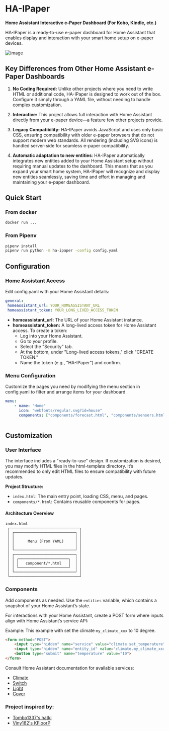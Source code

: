 # HA-IPaper

**Home Assistant Interactive e-Paper Dashboard (For Kobo, Kindle, etc.)**

HA-IPaper is a ready-to-use e-paper dashboard for Home Assistant that enables display and interaction with your smart home setup on e-paper devices.

![image](https://github.com/user-attachments/assets/f6070f6c-4119-44f5-8aa8-a91b834e67d6)

## Key Differences from Other Home Assistant e-Paper Dashboards

1. **No Coding Required:** Unlike other projects where you need to write HTML or additional code, HA-IPaper is designed to work out of the box. Configure it simply through a YAML file, without needing to handle complex customization.

2. **Interactive:** This project allows full interaction with Home Assistant directly from your e-paper device—a feature few other projects provide.

3. **Legacy Compatibility:** HA-IPaper avoids JavaScript and uses only basic CSS, ensuring compatibility with older e-paper browsers that do not support modern web standards. All rendering (including SVG icons) is handled server-side for seamless e-paper compatibility.

4. **Automatic adaptation to new entities**: HA-IPaper automatically integrates new entities added to your Home Assistant setup without requiring manual updates to the dashboard. This means that as you expand your smart home system, HA-IPaper will recognize and display new entities seamlessly, saving time and effort in managing and maintaining your e-paper dashboard.

## Quick Start

### From docker
```bash
docker run ...
```

### From Pipenv
```bash
pipenv install
pipenv run python -m ha-ipaper -config config.yaml
```

## Configuration

### Home Assistant Access

Edit config.yaml with your Home Assistant details:

```yaml
general:
 homeassistant_url: YOUR_HOMEASSISTANT_URL
 homeassistant_token: YOUR_LONG_LIVED_ACCESS_TOKEN
```

- **homeassistant_url:** The URL of your Home Assistant instance.
- **homeassistant_token:** A long-lived access token for Home Assistant access. To create a token:
  - Log into your Home Assistant.
  - Go to your profile.
  - Select the "Security" tab.
  - At the bottom, under "Long-lived access tokens," click "CREATE TOKEN."
  - Name the token (e.g., "HA-IPaper") and confirm.

### Menu Configuration

Customize the pages you need by modifying the menu section in config.yaml to filter and arrange items for your dashboard.

```yaml
menu:
    - name: "Home"
      icon: "webfonts/regular.svg?id=house"
      components: ["components/forecast.html", "components/sensors.html"]
      
```

## Customization

### User Interface

The interface includes a "ready-to-use" design. If customization is desired, you may modify HTML files in the html-template directory. It’s recommended to only edit HTML files to ensure compatibility with future updates.

**Project Structure:**

- `index.html`: The main entry point, loading CSS, menu, and pages.
- `components/*.html`: Contains reusable components for pages.

#### Architecture Overview

```plaintext
index.html
 ┌───────────────────────────────┐
 │ ┌───────────────────────────┐ │
 │ │                           │ │
 │ │      Menu (From YAML)     │ │
 │ │                           │ │
 │ └───────────────────────────┘ │
 │ ┌───────────────────────────┐ │
 │ │ ┌──────────────────────┐  │ │
 │ │ │   component/*.html   │  │ │
 │ │ └──────────────────────┘  │ │
 │ └───────────────────────────┘ │
 └───────────────────────────────┘
```

### Components

Add components as needed. 
Use the `entities` variable, which contains a snapshot of your Home Assistant’s state.

For interactions with your Home Assistant, create a POST form where inputs align with Home Assistant’s service API:

Example:
This example with set the climate `my_climate_xxx` to 10 degree.
```html
<form method="POST"> 
    <input type="hidden" name="service" value="climate.set_temperature"> 
    <input type="hidden" name="entity_id" value="climate.my_climate_xxx"> 
    <button type="submit" name="temperature" value="10"> 
</form> 
``` 

Consult Home Assistant documentation for available services: 
- [Climate](https://www.home-assistant.io/integrations/climate) 
- [Switch](https://www.home-assistant.io/integrations/switch) 
- [Light](https://www.home-assistant.io/integrations/light) 
- [Cover](https://www.home-assistant.io/integrations/cover)  

### Project inspired by: 
- [Tombo1337's hatki](https://github.com/tombo1337/hatki) 
- [Viny182's KFloorP](https://github.com/viny182/KFloorP)